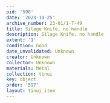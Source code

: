 ```yaml
---
pid: '598'
date: '2023-10-25'
archive_number: 23-01/1-7-49
title: Silage Knife, no handle
description: Silage Knife, no handle
extent: '1'
condition: Good
date_unvalidated: Unknown
creator: Unknown
collector: Unknown
materials: Metal
collection: tinui
key: object
order: '597'
layout: tinui_item
---
```

